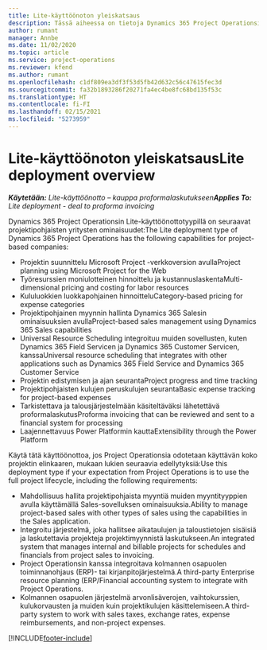 ```yaml
---
title: Lite-käyttöönoton yleiskatsaus
description: Tässä aiheessa on tietoja Dynamics 365 Project Operationsin Lite-käyttöönotosta.
author: rumant
manager: Annbe
ms.date: 11/02/2020
ms.topic: article
ms.service: project-operations
ms.reviewer: kfend
ms.author: rumant
ms.openlocfilehash: c1df809ea3df3f53d5fb42d632c56c47615fec3d
ms.sourcegitcommit: fa32b1893286f20271fa4ec4be8fc68bd135f53c
ms.translationtype: HT
ms.contentlocale: fi-FI
ms.lasthandoff: 02/15/2021
ms.locfileid: "5273959"
---
```

# <a name="lite-deployment-overview"></a><span data-ttu-id="e8390-103">Lite-käyttöönoton yleiskatsaus</span><span class="sxs-lookup"><span data-stu-id="e8390-103">Lite deployment overview</span></span>

<span data-ttu-id="e8390-104">_**Käytetään:** Lite-käyttöönotto – kauppa proformalaskutukseen_</span><span class="sxs-lookup"><span data-stu-id="e8390-104">_**Applies To:** Lite deployment - deal to proforma invoicing_</span></span>

<span data-ttu-id="e8390-105">Dynamics 365 Project Operationsin Lite-käyttöönottotyypillä on seuraavat projektipohjaisten yritysten ominaisuudet:</span><span class="sxs-lookup"><span data-stu-id="e8390-105">The Lite deployment type of Dynamics 365 Project Operations has the following capabilities for project-based companies:</span></span>

- <span data-ttu-id="e8390-106">Projektin suunnittelu Microsoft Project -verkkoversion avulla</span><span class="sxs-lookup"><span data-stu-id="e8390-106">Project planning using Microsoft Project for the Web</span></span>
- <span data-ttu-id="e8390-107">Työresurssien moniulotteinen hinnoittelu ja kustannuslaskenta</span><span class="sxs-lookup"><span data-stu-id="e8390-107">Multi-dimensional pricing and costing for labor resources</span></span>
- <span data-ttu-id="e8390-108">Kululuokkien luokkapohjainen hinnoittelu</span><span class="sxs-lookup"><span data-stu-id="e8390-108">Category-based pricing for expense categories</span></span>
- <span data-ttu-id="e8390-109">Projektipohjainen myynnin hallinta Dynamics 365 Salesin ominaisuuksien avulla</span><span class="sxs-lookup"><span data-stu-id="e8390-109">Project-based sales management using Dynamics 365 Sales capabilities</span></span>
- <span data-ttu-id="e8390-110">Universal Resource Scheduling integroituu muiden sovellusten, kuten Dynamics 365 Field Servicen ja Dynamics 365 Customer Servicen, kanssa</span><span class="sxs-lookup"><span data-stu-id="e8390-110">Universal resource scheduling that integrates with other applications such as Dynamics 365 Field Service and Dynamics 365 Customer Service</span></span>
- <span data-ttu-id="e8390-111">Projektin edistymisen ja ajan seuranta</span><span class="sxs-lookup"><span data-stu-id="e8390-111">Project progress and time tracking</span></span>
- <span data-ttu-id="e8390-112">Projektipohjaisten kulujen peruskulujen seuranta</span><span class="sxs-lookup"><span data-stu-id="e8390-112">Basic expense tracking for project-based expenses</span></span>
- <span data-ttu-id="e8390-113">Tarkistettava ja talousjärjestelmään käsiteltäväksi lähetettävä proformalaskutus</span><span class="sxs-lookup"><span data-stu-id="e8390-113">Proforma invoicing that can be reviewed and sent to a financial system for processing</span></span>
- <span data-ttu-id="e8390-114">Laajennettavuus Power Platformin kautta</span><span class="sxs-lookup"><span data-stu-id="e8390-114">Extensibility through the Power Platform</span></span>

<span data-ttu-id="e8390-115">Käytä tätä käyttöönottoa, jos Project Operationsia odotetaan käyttävän koko projektin elinkaaren, mukaan lukien seuraavia edellytyksiä:</span><span class="sxs-lookup"><span data-stu-id="e8390-115">Use this deployment type if your expectation from Project Operations is to use the full project lifecycle, including the following requirements:</span></span>

- <span data-ttu-id="e8390-116">Mahdollisuus hallita projektipohjaista myyntiä muiden myyntityyppien avulla käyttämällä Sales-sovelluksen ominaisuuksia.</span><span class="sxs-lookup"><span data-stu-id="e8390-116">Ability to manage project-based sales with other types of sales using the capabilities in the Sales application.</span></span>
- <span data-ttu-id="e8390-117">Integroitu järjestelmä, joka hallitsee aikataulujen ja taloustietojen sisäisiä ja laskutettavia projekteja projektimyynnistä laskutukseen.</span><span class="sxs-lookup"><span data-stu-id="e8390-117">An integrated system that manages internal and billable projects for schedules and financials from project sales to invoicing.</span></span>
- <span data-ttu-id="e8390-118">Project Operationsin kanssa integroitava kolmannen osapuolen toiminnanohjaus (ERP)- tai kirjanpitojärjestelmä.</span><span class="sxs-lookup"><span data-stu-id="e8390-118">A third-party Enterprise resource planning (ERP/Financial accounting system to integrate with Project Operations.</span></span>
- <span data-ttu-id="e8390-119">Kolmannen osapuolen järjestelmä arvonlisäverojen, vaihtokurssien, kulukorvausten ja muiden kuin projektikulujen käsittelemiseen.</span><span class="sxs-lookup"><span data-stu-id="e8390-119">A third-party system to work with sales taxes, exchange rates, expense reimbursements, and non-project expenses.</span></span>


[!INCLUDE[footer-include](../includes/footer-banner.md)]